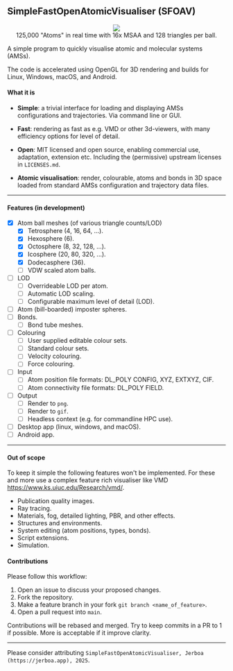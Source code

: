 ## SimpleFastOpenAtomicVisualiser (SFOAV)
<p align="center">
  <img src="https://github.com/user-attachments/assets/feb05885-b8ac-4417-9f60-4fa4acce35c5" />
  <br>125,000 "Atoms" in real time with 16x MSAA and 128 triangles per ball.
</p>
A simple program to quickly visualise atomic and molecular systems (AMSs).

The code is accelerated using OpenGL for 3D rendering and builds for Linux, Windows, macOS, and Android.

#### What it is

- **Simple**: a trivial interface for loading and displaying AMSs configurations and trajectories. Via command line or GUI.

- **Fast**: rendering as fast as e.g. VMD or other 3d-viewers, with many efficiency options for level of detail.
- **Open**: MIT licensed and open source, enabling
commercial use, adaptation, extension etc. Including the (permissive) upstream licenses in ```LICENSES.md```.

- **Atomic visualisation**: render, colourable, atoms and bonds in 3D space loaded from standard AMSs configuration and trajectory data files.

---

#### Features (in development)

- [x] Atom ball meshes (of various triangle counts/LOD)
  - [x] Tetrosphere (4, 16, 64, ...).
  - [x] Hexosphere (6).
  - [x] Octosphere (8, 32, 128, ...).
  - [x] Icosphere (20, 80, 320, ...).
  - [x] Dodecasphere (36).
  - [ ] VDW scaled atom balls.
- [ ] LOD
  - [ ] Overrideable LOD per atom.
  - [ ] Automatic LOD scaling.
  - [ ] Configurable maximum level of detail (LOD).
- [ ] Atom (bill-boarded) imposter spheres.
- [ ] Bonds.
  - [ ] Bond tube meshes.
- [ ] Colouring
  - [ ] User supplied editable colour sets.
  - [ ] Standard colour sets.
  - [ ] Velocity colouring.
  - [ ] Force colouring.
- [ ] Input
  - [ ] Atom position file formats: DL_POLY CONFIG, XYZ, EXTXYZ, CIF.
  - [ ] Atom connectivity file formats: DL_POLY FIELD.
- [ ] Output
  - [ ] Render to ```png```.
  - [ ] Render to ```gif```.
  - [ ] Headless context (e.g. for commandline HPC use).
- [ ] Desktop app (linux, windows, and macOS).
- [ ] Android app.

---

#### Out of scope

To keep it simple the following features won't be implemented. For these and more use a complex feature rich visualiser like VMD https://www.ks.uiuc.edu/Research/vmd/.

- Publication quality images.
- Ray tracing.
- Materials, fog, detailed lighting, PBR, and other effects.
- Structures and environments.
- System editing (atom positions, types, bonds).
- Script extensions.
- Simulation.

#### Contributions

Please follow this workflow:

1. Open an issue to discuss your proposed changes.
2. Fork the repository.
3. Make a feature branch in your fork ```git branch <name_of_feature>```.
4. Open a pull request into ```main```.

Contributions will be rebased and merged. Try to keep commits in a PR to 1 if possible. More is acceptable if it improve clarity.

---

Please consider attributing ```SimpleFastOpenAtomicVisualiser, Jerboa (https://jerboa.app), 2025```.
